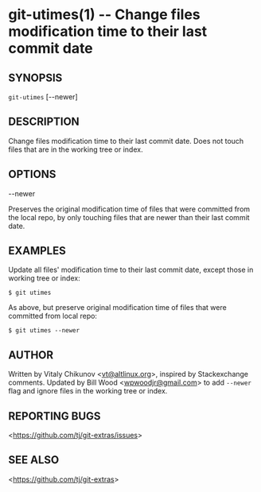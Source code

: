 git-utimes(1) -- Change files modification time to their last commit date
=========================================================================

## SYNOPSIS

`git-utimes` [--newer]

## DESCRIPTION

  Change files modification time to their last commit date. Does not touch files that are in the working tree or index.

## OPTIONS

  --newer

  Preserves the original modification time of files that were committed from the local repo, by only touching files that are newer than their last commit date.

## EXAMPLES

Update all files' modification time to their last commit date, except those in working tree or index:

    $ git utimes

As above, but preserve original modification time of files that were committed from local repo:

    $ git utimes --newer

## AUTHOR

Written by Vitaly Chikunov &lt;<vt@altlinux.org>&gt;, inspired by Stackexchange comments. Updated by Bill Wood &lt;<wpwoodjr@gmail.com>&gt; to add `--newer` flag and ignore files in the working tree or index.

## REPORTING BUGS

&lt;<https://github.com/tj/git-extras/issues>&gt;

## SEE ALSO

&lt;<https://github.com/tj/git-extras>&gt;
